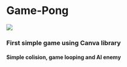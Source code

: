 # Game-Pong
<p>
<img src="![pong](https://github.com/Vitimfm/Game-Pong/assets/96491301/acb7d521-8ab9-46c9-a58c-1a08289f8ecd)">  
</p>

<h3> First simple game using Canva library </h3>
<h4> Simple colision, game looping and AI enemy </h4>



